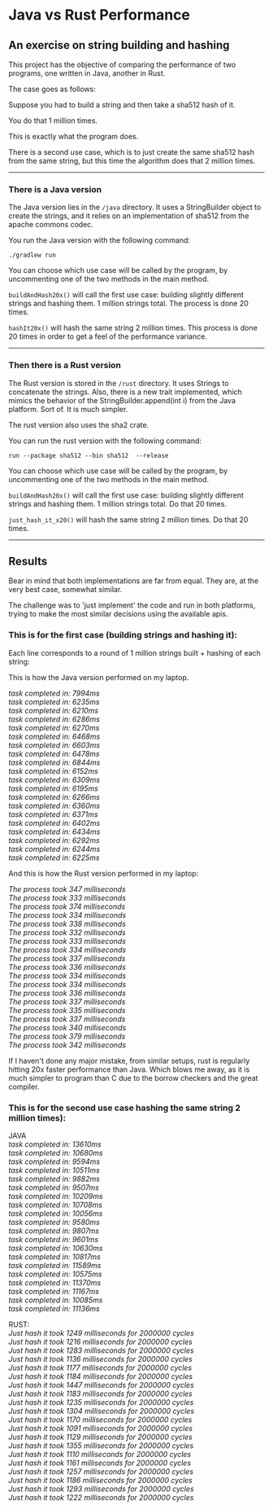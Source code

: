 # Java vs Rust Performance
## An exercise on string building and hashing

This project has the objective of comparing the performance of two programs,
one written in Java, another in Rust.

The case goes as follows:

Suppose you had to build a string and then take a sha512 hash of it.

You do that 1 million times.

This is exactly what the program does.

There is a second use case, which is to just create the same sha512 hash from the same string, but this time the algorithm does that 2 million times.

---
### There is a Java version

The Java version lies in the `/java` directory.
It uses a StringBuilder object to create the strings,
and it relies on an implementation of sha512 from the
apache commons codec.

You run the Java version with the following command:

```./gradlew run```

You can choose which use case will be called by the program, by uncommenting one of the two methods in the main method.

```buildAndHash20x()``` will call the first use case: building slightly different strings and hashing them. 1 million strings total. The process is done 20 times.

```hashIt20x()``` will hash the same string 2 million times. This process is done 20 times in order to get a feel of the performance variance.

---
### Then there is a Rust version

The Rust version is stored in the `/rust` directory.
It uses Strings to concatenate the strings.
Also, there is a new trait implemented, which mimics 
the behavior of the StringBuilder.append(int i) from
the Java platform. Sort of. It is much simpler.

The rust version also uses the sha2 crate.

You can run the rust version with the following command:

```run --package sha512 --bin sha512  --release```

You can choose which use case will be called by the program, by uncommenting one of the two methods in the main method.

```buildAndHash20x()``` will call the first use case: building slightly different strings and hashing them. 1 million strings total. Do that 20 times.

```just_hash_it_x20()``` will hash the same string 2 million times. Do that 20 times.

---
## Results

Bear in mind that both implementations are far from equal. 
They are, at the very best case, somewhat similar.

The challenge was to 'just implement' the code and run in both platforms,
trying to make the most similar decisions using the available apis.

### This is for the first case (building strings and hashing it):

Each line corresponds to a round of 1 million strings built + hashing of each string:

This is how the Java version performed on my laptop.

_task completed in: 7994ms  
task completed in: 6235ms  
task completed in: 6210ms  
task completed in: 6286ms  
task completed in: 6270ms  
task completed in: 6468ms  
task completed in: 6603ms  
task completed in: 6478ms  
task completed in: 6844ms  
task completed in: 6152ms  
task completed in: 6309ms  
task completed in: 6195ms  
task completed in: 6266ms  
task completed in: 6360ms  
task completed in: 6371ms  
task completed in: 6402ms  
task completed in: 6434ms  
task completed in: 6292ms  
task completed in: 6244ms  
task completed in: 6225ms_

And this is how the Rust version performed in my laptop:

_The process took 347 milliseconds  
The process took 333 milliseconds  
The process took 374 milliseconds  
The process took 334 milliseconds  
The process took 338 milliseconds  
The process took 332 milliseconds  
The process took 333 milliseconds  
The process took 334 milliseconds  
The process took 337 milliseconds  
The process took 336 milliseconds  
The process took 334 milliseconds  
The process took 334 milliseconds  
The process took 336 milliseconds  
The process took 337 milliseconds  
The process took 335 milliseconds  
The process took 337 milliseconds  
The process took 340 milliseconds  
The process took 379 milliseconds  
The process took 342 milliseconds_ 

If I haven't done any major mistake, from similar setups, rust is regularly hitting 20x faster performance than Java. Which blows me away, as it is much simpler to program than C due to the borrow checkers and the great compiler.

### This is for the second use case hashing the same string 2 million times):
JAVA  
_task completed in: 13610ms  
task completed in: 10680ms  
task completed in: 9594ms  
task completed in: 10511ms  
task completed in: 9882ms  
task completed in: 9507ms  
task completed in: 10209ms  
task completed in: 10708ms  
task completed in: 10056ms  
task completed in: 9580ms  
task completed in: 9807ms  
task completed in: 9601ms  
task completed in: 10630ms  
task completed in: 10817ms  
task completed in: 11589ms  
task completed in: 10575ms  
task completed in: 11370ms  
task completed in: 11167ms  
task completed in: 10085ms  
task completed in: 11136ms_

RUST:  
_Just hash it took 1249 milliseconds for 2000000 cycles  
Just hash it took 1216 milliseconds for 2000000 cycles  
Just hash it took 1283 milliseconds for 2000000 cycles  
Just hash it took 1136 milliseconds for 2000000 cycles  
Just hash it took 1177 milliseconds for 2000000 cycles  
Just hash it took 1184 milliseconds for 2000000 cycles  
Just hash it took 1447 milliseconds for 2000000 cycles  
Just hash it took 1183 milliseconds for 2000000 cycles  
Just hash it took 1235 milliseconds for 2000000 cycles  
Just hash it took 1304 milliseconds for 2000000 cycles  
Just hash it took 1170 milliseconds for 2000000 cycles  
Just hash it took 1091 milliseconds for 2000000 cycles  
Just hash it took 1129 milliseconds for 2000000 cycles  
Just hash it took 1355 milliseconds for 2000000 cycles  
Just hash it took 1110 milliseconds for 2000000 cycles  
Just hash it took 1161 milliseconds for 2000000 cycles  
Just hash it took 1257 milliseconds for 2000000 cycles  
Just hash it took 1186 milliseconds for 2000000 cycles  
Just hash it took 1293 milliseconds for 2000000 cycles  
Just hash it took 1222 milliseconds for 2000000 cycles_
